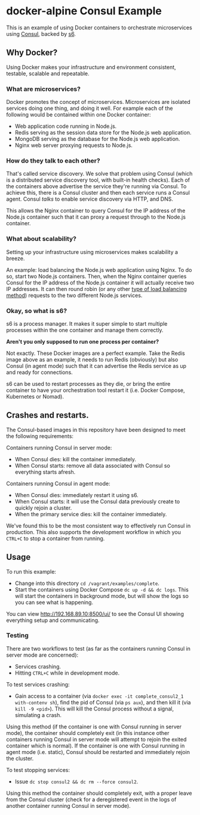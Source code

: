 # docker-alpine Consul Example

This is an example of using Docker containers to orchestrate microservices using [Consul][consul], backed by [s6][s6].

## Why Docker?

Using Docker makes your infrastructure and environment consistent, testable, scalable and repeatable.

### What are microservices?

Docker promotes the concept of microservices. Microservices are isolated services doing one thing, and doing it well. For example each of the following would be contained within one Docker container:

- Web application code running in Node.js.
- Redis serving as the session data store for the Node.js web application.
- MongoDB serving as the database for the Node.js web application.
- Nginx web server proxying requests to Node.js.

### How do they talk to each other?

That's called service discovery. We solve that problem using Consul (which is a distributed service discovery tool, with built-in health checks). Each of the containers above advertise the service they're running via Consul. To achieve this, there is a Consul cluster and then each service runs a Consul agent. Consul _talks_ to enable service discovery via HTTP, and DNS.

This allows the Nginx container to query Consul for the IP address of the Node.js container such that it can proxy a request through to the Node.js container.

### What about scalability?

Setting up your infrastructure using microservices makes scalability a breeze.

An example: load balancing the Node.js web application using Nginx. To do so, start two Node.js containers. Then, when the Nginx container queries Consul for the IP address of the Node.js container it will actually receive two IP addresses. It can then round robin (or any other [type of load balancing method][nginxloadbalancing]) requests to the two different Node.js services.

### Okay, so what is s6?

s6 is a process manager. It makes it super simple to start multiple processes within the one container and manage them correctly.

**Aren't you only supposed to run one process per container?**

Not exactly. These Docker images are a perfect example. Take the Redis image above as an example, it needs to run Redis (obviously) but also Consul (in agent mode) such that it can advertise the Redis service as up and ready for connections.

s6 can be used to restart processes as they die, or bring the entire container to have your orchestration tool restart it (i.e. Docker Compose, Kubernetes or Nomad).

## Crashes and restarts.

The Consul-based images in this repository have been designed to meet the following requirements:

Containers running Consul in server mode:

- When Consul dies: kill the container immediately.
- When Consul starts: remove all data associated with Consul so everything starts afresh.

Containers running Consul in agent mode:

- When Consul dies: immediately restart it using s6.
- When Consul starts: it will use the Consul data previously create to quickly rejoin a cluster.
- When the primary service dies: kill the container immediately.

We've found this to be the most consistent way to effectively run Consul in production. This also supports the development workflow in which you `CTRL+C` to stop a container from running.

## Usage

To run this example:

- Change into this directory `cd /vagrant/examples/complete`.
- Start the containers using Docker Compose `dc up -d && dc logs`. This will start the containers in background mode, but will show the logs so you can see what is happening.

You can view http://192.168.89.10:8500/ui/ to see the Consul UI showing everything setup and communicating.

### Testing

There are two workflows to test (as far as the containers running Consul in server mode are concerned):

- Services crashing.
- Hitting `CTRL+C` while in development mode.

To test services crashing:

- Gain access to a container (via `docker exec -it complete_consul2_1 with-contenv sh`), find the pid of Consul (via `ps aux`), and then kill it (via `kill -9 <pid>`). This will kill the Consul process without a signal, simulating a crash.

Using this method (if the container is one with Consul running in server mode), the container should completely exit (in this instance other containers running Consul in server mode will attempt to rejoin the exited container which is normal). If the container is one with Consul running in agent mode (i.e. static), Consul should be restarted and immediately rejoin the cluster.

To test stopping services:

- Issue `dc stop consul2 && dc rm --force consul2`.

Using this method the container should completely exit, with a proper leave from the Consul cluster (check for a deregistered event in the logs of another container running Consul in server mode).

[s6]: http://www.skarnet.org/software/s6/
[consul]: https://www.consul.io/
[nginxloadbalancing]: http://nginx.org/en/docs/http/load_balancing.html
